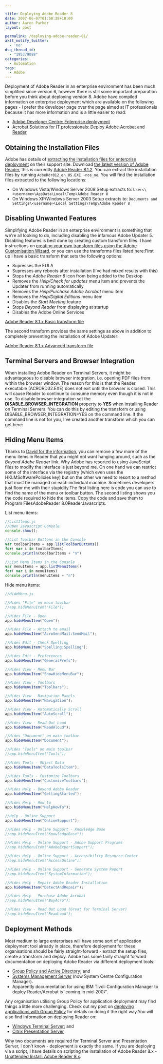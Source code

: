 ```yaml
---

title: Deploying Adobe Reader 8
date: 2007-06-07T01:50:28+10:00
author: Aaron Parker
layout: post

permalink: /deploying-adobe-reader-81/
aktt_notify_twitter:
  - 'no'
dsq_thread_id:
  - "195379088"
categories:
  - Automation
tags:
  - Adobe
---
```

Deployment of Adobe Reader in an enterprise environment has been much simplified since version 6, however there is still some important preparation before you think about deploying version 8. Adobe have compiled information on enterprise deployment which are available on the following pages - I prefer the developer page over the page aimed at IT professionals because it has more information and is a little easier to read:

* [Adobe Developer Centre: Enterprise deployment](http://www.adobe.com/devnet/acrobat/enterprise_deployment.html)
* [Acrobat Solutions for IT professionals: Deploy Adobe Acrobat and Reader](http://www.adobe.com/products/acrobat/solutions/it/index.html)

## Obtaining the Installation Files

Adobe has details of [extracting the installation files for enterprise deployment](http://www.adobe.com/go/kb400540) on their support site. Download [the latest version of Adobe Reader](http://www.adobe.com/products/acrobat/readstep2_allversions.html), this is currently [Adobe Reader 8.1.2](http://ardownload.adobe.com/pub/adobe/reader/win/8.x/8.1.2/enu/AdbeRdr812_en_US.exe). You can extract the installation files by running `AdbeRdr812_en_US.EXE -nos_ne`. You will find the installation files extracted to the following locations:

* On Windows Vista/Windows Server 2008 Setup extracts to: `Users\<username>\AppData\Local\Temp\Adobe Reader 8`
* On Windows XP/Windows Server 2003 Setup extracts to: `Documents and Settings\<username>\Local Settings\Temp\Adobe Reader 8`

## Disabling Unwanted Features

Simplifying Adobe Reader in an enterprise environment is something that we're all looking to do, including disabling the infamous Adobe Updater 5. Disabling features is best done by creating custom transform files. I have instructions on [creating your own transform files using the Adobe Customisation Wizard]({{site.baseurl}}/deployment/disable-adobe-updater-with-adobe-customization-wizard-8), or you can use the transforms files listed here:First up I have a basic transform that sets the following options:

* Supresses the EULA
* Supresses any reboots after installation (I've had mixed results with this)
* Stops the _Adobe Reader 8_ icon from being added to the Desktop
* Removes the _Help/Check for updates_ menu item and prevents the Updater from running automatically
* Removes the _Help/Purchase Adobe Acrobat_ menu item
* Removes the _Help/Digital Editions_ menu item
* Disables the _Start Meeting_ feature
* Stops _Beyond Reader_ from displaying at startup
* Disables the Adobe Online Services

<p class="download">
  <a href="{{site.baseurl}}/media/2007/06/Reader8xBasic.mst">Adobe Reader 8.1.x Basic transform file</a>
</p>

The second transform provides the same settings as above in addition to completely preventing the installation of Adobe Updater:

<p class="download">
  <a href="{{site.baseurl}}/media/2007/06/Reader8xAdvanced.mst">Adobe Reader 8.1.x Advanced transform file</a>
</p>

## Terminal Servers and Browser Integration

When installing Adobe Reader on Terminal Servers, it might be advantageous to disable browser integration, i.e. opening PDF files from within the browser window. The reason for this is that the Reader executable (ACRORD32.EXE) does not exit until the browser is closed. This will cause Reader to continue to consume memory even though it is not in use. To disable browser integration set the **DISABLE\_BROWSER\_INTEGRATION** property to **YES** when installing Reader on Terminal Servers. You can do this by editing the transform or using DISABLE\_BROWSER\_INTEGRATION=YES on the command line. If the command line is not for you, I've created another transform which you can get here:

## Hiding Menu Items

Thanks to [David for the information]({{site.baseurl}}/deployment/deploying-adobe-reader-81#comment-609), you can remove a few more of the menu items in Reader that you might not want hanging around, such as the _Beyond Adobe Reader_ link. Why Adobe has resorted to using JavaScript files to modify the interface is just beyond me. On one hand we can restrict some of the interface via the registry (which even uses the HKLMSoftwarePolicies key) but on the other we need to resort to a method that must be managed on each individual machine. Sometimes developers just floor me with their stupidity.The first listing here is code you can use to find the name of the menu or toolbar button. The second listing shows you the code required to hide the items. Copy the code and save them to Program FilesAdobeReader 8.0ReaderJavascripts.

List menu items:

```js
//ListItems.js  
//Open Javascript Console  
console.show();

//List Toolbar Buttons in the Console  
var toolbarItems = app.listToolbarButtons()  
for( var i in toolbarItems)  
console.println(toolbarItems + "n")

//List Menu Items in the Console  
var menuItems = app.listMenuItems()  
for( var i in menuItems)  
console.println(menuItems + "n")
```

Hide menu items:

```js
//HideMenu.js

//Hides "File" on main toolbar  
//app.hideMenuItem("File");

//Hides File - Open  
app.hideMenuItem("Open");

//Hides File - Attach to email  
app.hideMenuItem("AcroSendMail:SendMail");

//Hides Edit - Check Spelling  
app.hideMenuItem("Spelling:Spelling");

//Hides Edit - Preferences  
app.hideMenuItem("GeneralPrefs");

//Hides View - Menu Bar  
app.hideMenuItem("ShowHideMenuBar");

//Hides View - Toolbars  
app.hideMenuItem("Toolbars");

//Hides View - Navigation Panels  
app.hideMenuItem("Navigation");

//Hides View - Automatically Scroll  
app.hideMenuItem("AutoScroll");

//Hides View - Read Out Loud  
app.hideMenuItem("ReadAloud");

//Hides "Document" on main toolbar  
app.hideMenuItem("Document");

//Hides "Tools" on main toolbar  
//app.hideMenuItem("Tools");

//Hides Tools - Object Data  
app.hideMenuItem("DataToolsItem");

//Hides Tools - Customize Toolbars  
app.hideMenuItem("CustomizeToolbars");

//Hides Help - Beyond Adobe Reader  
app.hideMenuItem("GettingStarted");

//Hides Help - How to  
app.hideMenuItem("HelpHowTo");

//Help - Online Support  
app.hideMenuItem("OnlineSupport");

//Hides Help - Online Support - Knowledge Base  
//app.hideMenuItem("KnowledgeBase");

//Hides Help - Online Support - Adobe Support Programs  
//app.hideMenuItem("AdobeExpertSupport");

//Hides Help - Online Support - Accessibility Resource Center  
//app.hideMenuItem("AccessOnline");

//Hides Help - Online Support - Generate System Report  
//app.hideMenuItem("SystemInformation");

//Hides Help - Repair Adobe Reader Installation  
app.hideMenuItem("DetectAndRepair");

//Hides Help - Purchase Adobe Acrobat  
//app.hideMenuItem("BuyAcro");

//Hides View - Read Out Loud (Great for Terminal Server)  
//app.hideMenuItem("ReadLoud");
```

## Deployment Methods

Most medium to large enterprises will have some sort of application deployment tool already in place, therefore deployment for these organisations should be fairly straight-forward - extract the setup files, create a transform and deploy. Adobe has some fairly straight forward documentation on deploying Adobe Reader via different deployment tools:

* [Group Policy and Active Directory](http://www.adobe.com/devnet/acrobat/pdfs/gpo_ad_8.pdf); and
* [Systems Management Server](http://www.adobe.com/devnet/acrobat/pdfs/sms_8.pdf) (now System Centre Configuration Manager).
* Apparently documentation for using IBM Tivoli Configuration Manager to deploy Reader/Acrobat is 'coming in mid-2007'.

Any organisation utilising Group Policy for application deployment may find things a little more challenging. Check out my post on [deploying applications with Group Policy]({{site.baseurl}}/deployment/group-policy-application-deployment-done-right) for details on doing it the right way.You will also find information on deploying Reader on:

* [Windows Terminal Server](http://www.adobe.com/devnet/acrobat/pdfs/wts_8.pdf); and
* [Citrix Presentation Server](http://www.adobe.com/devnet/acrobat/pdfs/wts_8.pdf)

Why two documents are required for Terminal Server and Presentation Server, I don't know - deployment is exactly the same. If you are deploying via a script, I have details on scripting the installation of Adobe Reader 8.x - [Unattended Install: Adobe Reader 8.x]({{site.baseurl}}/unattended/unattended-install-adobe-reader-8x).
